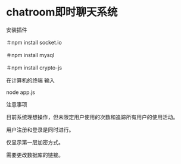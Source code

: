 # chatroom即时聊天系统

安装插件

＃npm install socket.io

＃npm install mysql

＃npm install crypto-js


在计算机的终端 输入

node app.js


注意事项

目前系统理想操作，但未限定用户使用的次数和追踪所有用户的使用活动。

用户注册和登录是同时进行。

仅显示第一层加密方式。

需要更改数据库的链接。
